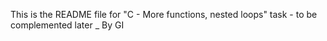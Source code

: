 This is the README file for "C - More functions, nested loops" task - to be complemented later _ By GI

